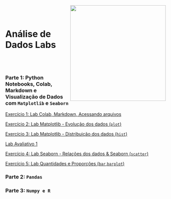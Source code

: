 <img src="http://meusite.mackenzie.br/rogerio/mackenzie_logo/UPM.2_horizontal_vermelho.jpg" width=300, align="right">

<br>
<br>

# Análise de Dados Labs

<br>
<br> 

### Parte 1: Python Notebooks, Colab, Markdown e Visualização de Dados com `Matplotlib` e `Seaborn`

[Exercício 1: Lab Colab, Markdown, Acessando arquivos](https://colab.research.google.com/github/Rogerio-mack/Analise_de_Dados_2023S2/blob/main/Lab_Colab_Markdown_arquivos.ipynb)

[Exercício 2: Lab Matplotlib - Evolução dos dados (`plot`)](https://colab.research.google.com/github/Rogerio-mack/Analise_de_Dados_2023S2/blob/main/Lab_Matplotlib.ipynb)

[Exercício 3: Lab Matplotlib - Distribuição dos dados (`hist`)](https://colab.research.google.com/github/Rogerio-mack/Analise_de_Dados_2023S2/blob/main/Lab_Matplotlib_02.ipynb)

[Lab Avaliativo 1](https://github.com/Rogerio-mack/Analise_de_Dados_2023S2/blob/main/Lab_avaliativo_a.ipynb)

[Exercício 4: Lab Seaborn - Relações dos dados & Seaborn (`scatter`)](https://colab.research.google.com/github/Rogerio-mack/Analise_de_Dados_2023S2/blob/main/Lab_Seaborn.ipynb)

[Exercício 5: Lab Quantidades e Proporções (`bar`,`barplot`)](https://colab.research.google.com/github/Rogerio-mack/Analise_de_Dados_2023S2/blob/main/Lab_quantidades_proporc.ipynb)

### Parte 2: `Pandas` 

### Parte 3: `Numpy e R` 



